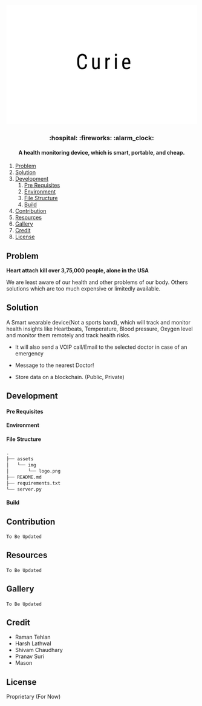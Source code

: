 <p align="center">
    <img src="./assets/img/logo.png" >
</p>

<h3 align="center">:hospital: :fireworks: :alarm_clock:</h3>
<h4 align="center">A health monitoring device, which is smart, portable, and cheap.</h4>

1. [Problem](#about)
2. [Solution](#usage)
3. [Development](#development)
    1. [Pre Requisites](#pre-requisites)
    2. [Environment](#environment)
    2. [File Structure](#file-structure)
    3. [Build](#build)
4. [Contribution](#contribution)
5. [Resources](#resources)
6. [Gallery](#gallery)
7. [Credit](#credit)
8. [License](#license)

## Problem

**Heart attach kill over 3,75,000 people, alone in the USA**

We are least aware of our health and other problems of our body. Others solutions which are too much expensive or limitedly available.

## Solution

A Smart wearable device(Not a sports band), which will track and monitor health insights like Heartbeats, Temperature, Blood pressure, Oxygen level and monitor them remotely and track health risks.

- It will also send a VOIP call/Email to the selected doctor in case of an emergency

- Message to the nearest Doctor!

- Store data on a blockchain. (Public, Private)

## Development

#### Pre Requisites
#### Environment
#### File Structure

```console
.
├── assets
│   └── img
│       └── logo.png
├── README.md
├── requirements.txt
└── server.py

```

#### Build

## Contribution

`To Be Updated`

## Resources

`To Be Updated`

## Gallery

`To Be Updated`

## Credit

- Raman Tehlan
- Harsh Lathwal
- Shivam Chaudhary
- Pranav Suri
- Mason

## License

Proprietary (For Now)
